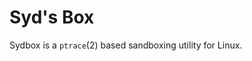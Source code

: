 Syd's Box
=========
Sydbox is a `ptrace`(2) based sandboxing utility for Linux.

<!-- vim: set tw=80 ft=markdown spell spelllang=en sw=4 sts=4 et : -->
